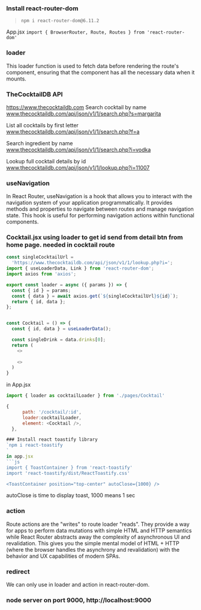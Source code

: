 ### Install react-router-dom
>`npm i react-router-dom@6.11.2`

App.jsx
`import { BrowserRouter, Route, Routes } from 'react-router-dom'`

### loader
This loader function is used to fetch data before rendering the route's component, ensuring that the component has all the necessary data when it mounts.

### TheCocktailDB API
https://www.thecocktaildb.com
Search cocktail by name
www.thecocktaildb.com/api/json/v1/1/search.php?s=margarita

List all cocktails by first letter
www.thecocktaildb.com/api/json/v1/1/search.php?f=a

Search ingredient by name
www.thecocktaildb.com/api/json/v1/1/search.php?i=vodka

Lookup full cocktail details by id
www.thecocktaildb.com/api/json/v1/1/lookup.php?i=11007

### useNavigation
In React Router, useNavigation is a hook that allows you to interact with the navigation system of your application programmatically. It provides methods and properties to navigate between routes and manage navigation state. This hook is useful for performing navigation actions within functional components.


### Cocktail.jsx using loader to get id send from detail btn from home page. needed in cocktail route

```js
const singleCocktailUrl =
  'https://www.thecocktaildb.com/api/json/v1/1/lookup.php?i=';
import { useLoaderData, Link } from 'react-router-dom';
import axios from 'axios';

export const loader = async ({ params }) => {
  const { id } = params;
  const { data } = await axios.get(`${singleCocktailUrl}${id}`);
  return { id, data };
};


const Cocktail = () => {
  const { id, data } = useLoaderData();

  const singleDrink = data.drinks[0];
  return (
    <>
  
    <>
  )
}
  ```
  in App.jsx
   
   ```js
import { loader as cocktailLoader } from './pages/Cocktail'

   {
         path: '/cocktail/:id',
         loader:cocktailLoader,
         element: <Cocktail />,
     },

### Install react toastify library
`npm i react-toastify
`
 in app.jsx 
 ```js 
 import { ToastContainer } from 'react-toastify'
 import 'react-toastify/dist/ReactToastify.css' 

   <ToastContainer position="top-center" autoClose={1000} />
```
autoClose is time to display toast, 1000 means 1 sec

### action
Route actions are the "writes" to route loader "reads". They provide a way for apps to perform data mutations with simple HTML and HTTP semantics while React Router abstracts away the complexity of asynchronous UI and revalidation. This gives you the simple mental model of HTML + HTTP (where the browser handles the asynchrony and revalidation) with the behavior and UX capabilities of modern SPAs.


### redirect
We can only use in loader and action in react-router-dom.

### node server on port 9000,  http://localhost:9000